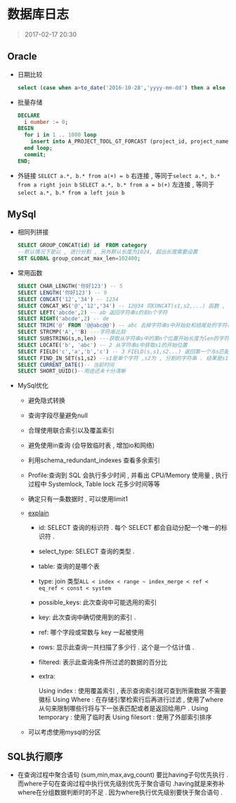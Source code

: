 # 数据库日志
>2017-02-17 20:30 

## Oracle
* 日期比较
	 ```sql
	select (case when a>to_date('2016-10-28','yyyy-mm-dd') then a else to_date('2016-10-28','yyyy-mm-dd') end)  from test
	```
* 批量存储
	```sql
	DECLARE
	  i number := 0;
	BEGIN
	  for i in 1 .. 1000 loop
	    insert into A_PROJECT_TOOL_GT_FORCAST (project_id, project_name, type,status) values (i,'test',1,1);
	  end loop;
	  commit;
	END;
	```
* 外链接
	`SELECT a.*, b.* from a(+) = b` 右连接 , 等同于`select a.*, b.* from a right join b`
	`SELECT a.*, b.* from a = b(+)` 左连接 , 等同于`select a.*, b.* from a left join b`
## MySql
* 相同列拼接
	```sql
	SELECT GROUP_CONCAT(id) id  FROM category
	--默认情况下是以 , 进行分割 , 另外默认长度为1024, 超出长度需要设置
	SET GLOBAL group_concat_max_len=102400;
	```
* 常用函数

  ```sql
  SELECT CHAR_LENGTH('你好123') -- 5
  SELECT LENGTH('你好123') -- 9
  SELECT CONCAT('12','34') -- 1234
  SELECT CONCAT_WS('@','12','34') -- 12@34 同CONCAT(s1,s2,...) 函数 , 但是每个字符串直接要加上x
  SELECT LEFT('abcde',2) -- ab 返回字符串s的前n个字符
  SELECT RIGHT('abcde',2) -- de
  SELECT TRIM('@' FROM '@@abc@@') -- abc 去掉字符串s中开始处和结尾处的字符串s1
  SELECT STRCMP('A',''B) ---字符串比较
  SELECT SUBSTRING(s,n,len) ---获取从字符串s中的第n个位置开始长度为len的字符串
  SELECT LOCATE('b', 'abc') -- 2 从字符串s中获取s1的开始位置
  SELECT FIELD('c','a','b','c') -- 3 FIELD(s,s1,s2...) 返回第一个与s匹配的字符串位置
  SELECT FIND_IN_SET(s1,s2) --s1是单个字符 ,s2为 , 分割的字符串 . 结果是s1在s2里面的位置
  SELECT CURRENT_DATE()-- 当前时间
  SELECT SHORT_UUID()--用途还未十分清晰
  ```

* MySql优化

  - 避免隐式转换

  - 查询字段尽量避免null

  - 合理使用联合索引以及覆盖索引

  - 避免使用in查询 (会导致临时表 , 增加io和网络)

  - 利用schema_redundant_indexes 查看多余索引

  - Profile:查询到 SQL 会执行多少时间 , 并看出 CPU/Memory 使用量 , 执行过程中 Systemlock, Table lock 花多少时间等等

  - 确定只有一条数据时 , 可以使用limit1

  - [explain](https://zhuanlan.zhihu.com/p/51771446)

    - id: SELECT 查询的标识符 . 每个 SELECT 都会自动分配一个唯一的标识符 .

    - select_type: SELECT 查询的类型 .

    - table: 查询的是哪个表

    - type: join 类型``ALL < index < range ~ index_merge < ref < eq_ref < const < system``

    - possible_keys: 此次查询中可能选用的索引

    - key: 此次查询中确切使用到的索引 .

    - ref: 哪个字段或常数与 key 一起被使用

    - rows: 显示此查询一共扫描了多少行 . 这个是一个估计值 .

    - filtered: 表示此查询条件所过滤的数据的百分比

    - extra:

      Using index : 使用覆盖索引 , 表示查询索引就可查到所需数据 不需要徽标
      Using Where : 在存储引擎检索行后再进行过滤 , 使用了where从句来限制哪些行将与下一张表匹配或者是返回给用户 .
      Using temporary : 使用了临时表
      Using filesort : 使用了外部索引排序

  - 可以考虑使用mysql的分区

## SQL执行顺序
* 在查询过程中聚合语句 (sum,min,max,avg,count) 要比having子句优先执行 . 而where子句在查询过程中执行优先级别优先于聚合语句 .having就是来弥补where在分组数据判断时的不足 . 因为where执行优先级别要快于聚合语句 .

